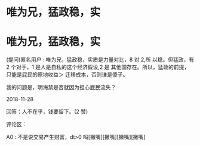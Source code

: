 # 唯为兄，猛政稳，实

# 唯为兄，猛政稳，实

(提问)匿名用户 : 唯为兄，猛政稳，实质是力量对比，8 对 2,所 以稳。但猛政，有 2 个对手，1 是人是自私的这个经济假设,2 是 其他国存在。所以，猛政的前提，只能是屁民的原地收益＞ 迁移成本，否则谁是傻子。

我的问题是，明海禁是否就因为担心屁民流失？

2018-11-28

回答：人不在乎，钱要留下。(2 赞)

评论区：

A0 : 不是说交易产生财富，dt>0 吗[撇嘴][撇嘴][撇嘴][撇嘴]